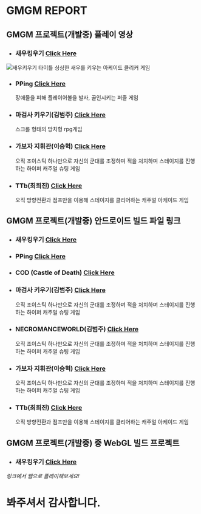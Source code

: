 **GMGM REPORT**
===================================================



**GMGM 프로젝트(개발중) 플레이 영상**
------------------------------------



- ### **새우킹우기** [Click Here](https://youtu.be/WeaW3R7a4ek)
![새우키우기 타이틀](https://user-images.githubusercontent.com/64318091/119672716-c75acd80-be75-11eb-875c-d6b36d2a864e.png)
	싱싱한 새우를 키우는 아케이드 클리커 게임
	
- ### **PPing** [Click Here](https://youtu.be/64WlJLVbZb0)
	장애물을 피해 플레이어볼을 발사, 골인시키는 퍼즐 게임
	
- ### **마검사 키우기(김범주)** [Click Here](https://youtu.be/HQabFldfBus)
	스크롤 형태의 방치형 rpg게임

- ### **가보자 지휘관(이승혁)** [Click Here](https://youtu.be/md2vUQ_n9TA)
	오직 조이스틱 하나만으로 자신의 군대를 조정하며 적을 처치하며 스테이지를 진행하는 하이퍼 캐주얼 슈팅 게임
	
- ### **TTb(최희진)** [Click Here](https://youtu.be/5QuL7wYXua8)
	오직 방향전환과 점프만을 이용해 스테이지를 클리어하는 캐주얼 아케이드 게임

**GMGM 프로젝트(개발중) 안드로이드 빌드 파일 링크**
------------------------------------



- ### **새우킹우기** [Click Here](https://drive.google.com/file/d/1MtiA5lNVNAO0g2VDF73JiNuTR_xk6ZOu/view?usp=sharing)

- ### **PPing** [Click Here](https://drive.google.com/file/d/12iQGWMUDAEvULFpfM6X51W-o7i_QQb0G/view)

- ### **COD** (Castle of Death) [Click Here](https://drive.google.com/drive/folders/1VL3SwATSNYJnIb185AB13RgAsM1K2Kpj)

- ### **마검사 키우기(김범주)** [Click Here](https://drive.google.com/file/d/12Q7czSBDr0HG6evlG0kN0n3LWwyaChkJ/view?usp=sharing)
	오직 조이스틱 하나만으로 자신의 군대를 조정하며 적을 처치하며 스테이지를 진행하는 하이퍼 캐주얼 슈팅 게임

- ### **NECROMANCEWORLD(김범주)** [Click Here](https://drive.google.com/file/d/1pw-ptRrHMExeIURZCFtibT-LC8iONM51/view?usp=sharing)
	오직 조이스틱 하나만으로 자신의 군대를 조정하며 적을 처치하며 스테이지를 진행하는 하이퍼 캐주얼 슈팅 게임

- ### **가보자 지휘관(이승혁)** [Click Here](https://play.google.com/store/apps/details?id=com.SeunghyeokCompany.LetsGoCommander)
	오직 조이스틱 하나만으로 자신의 군대를 조정하며 적을 처치하며 스테이지를 진행하는 하이퍼 캐주얼 슈팅 게임

- ### **TTb(최희진)** [Click Here](https://drive.google.com/file/d/1tqy1XU64uoMLi9Jd5JHzaoHvu-ugCe7A/view?usp=sharing)
	오직 방향전환과 점프만을 이용해 스테이지를 클리어하는 캐주얼 아케이드 게임

**GMGM 프로젝트(개발중) 중 WebGL 빌드 프로젝트**
------------------------------------


- ### **새우킹우기** [Click Here](https://dongyeonseodev.github.io/GMGMPrawn/)
*링크에서 웹으로 플레이해보세요!*



# **봐주셔서 감사합니다.**
